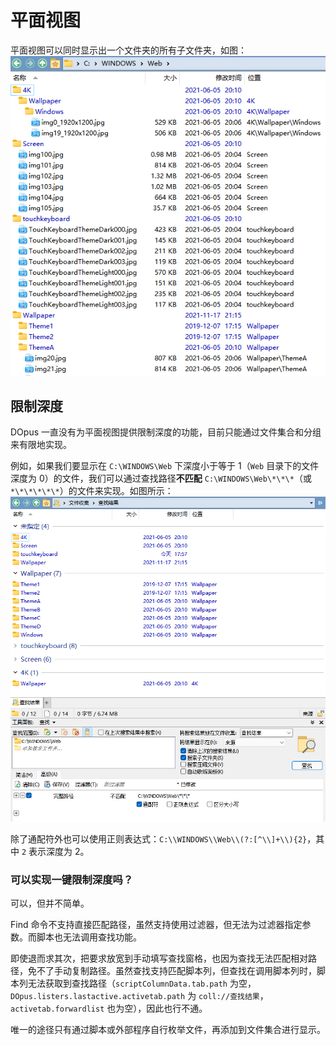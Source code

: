 # 平面视图
平面视图可以同时显示出一个文件夹的所有子文件夹，如图：  
![](images/平面视图.png)

## 限制深度
DOpus 一直没有为平面视图提供限制深度的功能，目前只能通过文件集合和分组来有限地实现。

例如，如果我们要显示在 `C:\WINDOWS\Web` 下深度小于等于 1（`Web` 目录下的文件深度为 0）的文件，我们可以通过查找路径**不匹配** `C:\WINDOWS\Web\*\*\*`（或 `*\*\*\*\*\*`）的文件来实现。如图所示：  
![](images/限制深度.png)  

除了通配符外也可以使用正则表达式：`C:\\WINDOWS\\Web\\(?:[^\\]+\\){2}`，其中 `2` 表示深度为 2。

### 可以实现一键限制深度吗？
可以，但并不简单。

Find 命令不支持直接匹配路径，虽然支持使用过滤器，但无法为过滤器指定参数。而脚本也无法调用查找功能。

即使退而求其次，把要求放宽到手动填写查找窗格，也因为查找无法匹配相对路径，免不了手动复制路径。虽然查找支持匹配脚本列，但查找在调用脚本列时，脚本列无法获取到查找路径（`scriptColumnData.tab.path` 为空，`DOpus.listers.lastactive.activetab.path` 为 `coll://查找结果`，`activetab.forwardlist` 也为空），因此也行不通。

唯一的途径只有通过脚本或外部程序自行枚举文件，再添加到文件集合进行显示。